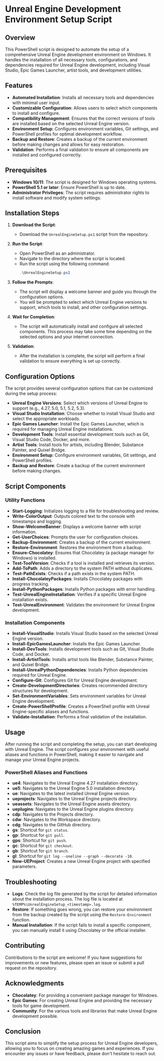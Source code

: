 # Unreal Engine Development Environment Setup Script

## Overview

This PowerShell script is designed to automate the setup of a comprehensive Unreal Engine development environment on Windows. It handles the installation of all necessary tools, configurations, and dependencies required for Unreal Engine development, including Visual Studio, Epic Games Launcher, artist tools, and development utilities.

## Features

- **Automated Installation**: Installs all necessary tools and dependencies with minimal user input.
- **Customizable Configuration**: Allows users to select which components to install and configure.
- **Compatibility Management**: Ensures that the correct versions of tools are installed based on the selected Unreal Engine version.
- **Environment Setup**: Configures environment variables, Git settings, and PowerShell profiles for optimal development workflow.
- **Backup and Restore**: Creates a backup of the current environment before making changes and allows for easy restoration.
- **Validation**: Performs a final validation to ensure all components are installed and configured correctly.

## Prerequisites

- **Windows 10/11**: The script is designed for Windows operating systems.
- **PowerShell 5.1 or later**: Ensure PowerShell is up to date.
- **Administrator Privileges**: The script requires administrator rights to install software and modify system settings.

## Installation Steps

1. **Download the Script**:

   - Download the `UnrealEngineSetup.ps1` script from the repository.

2. **Run the Script**:

   - Open PowerShell as an administrator.
   - Navigate to the directory where the script is located.
   - Run the script using the following command:
     ```powershell
     .\UnrealEngineSetup.ps1
     ```

3. **Follow the Prompts**:

   - The script will display a welcome banner and guide you through the configuration options.
   - You will be prompted to select which Unreal Engine versions to support, which tools to install, and other configuration settings.

4. **Wait for Completion**:

   - The script will automatically install and configure all selected components. This process may take some time depending on the selected options and your internet connection.

5. **Validation**:
   - After the installation is complete, the script will perform a final validation to ensure everything is set up correctly.

## Configuration Options

The script provides several configuration options that can be customized during the setup process:

- **Unreal Engine Versions**: Select which versions of Unreal Engine to support (e.g., 4.27, 5.0, 5.1, 5.2, 5.3).
- **Visual Studio Installation**: Choose whether to install Visual Studio and select the appropriate workloads.
- **Epic Games Launcher**: Install the Epic Games Launcher, which is required for managing Unreal Engine installations.
- **Development Tools**: Install essential development tools such as Git, Visual Studio Code, Docker, and more.
- **Artist Tools**: Install tools for artists, including Blender, Substance Painter, and Quixel Bridge.
- **Environment Setup**: Configure environment variables, Git settings, and PowerShell profiles.
- **Backup and Restore**: Create a backup of the current environment before making changes.

## Script Components

### Utility Functions

- **Start-Logging**: Initializes logging to a file for troubleshooting and review.
- **Write-ColorOutput**: Outputs colored text to the console with timestamps and logging.
- **Show-WelcomeBanner**: Displays a welcome banner with script information.
- **Get-UserChoices**: Prompts the user for configuration choices.
- **Backup-Environment**: Creates a backup of the current environment.
- **Restore-Environment**: Restores the environment from a backup.
- **Ensure-Chocolatey**: Ensures that Chocolatey (a package manager for Windows) is installed.
- **Test-ToolVersion**: Checks if a tool is installed and retrieves its version.
- **Add-ToPath**: Adds a directory to the system PATH without duplicates.
- **Test-PathExists**: Checks if a path exists in the system PATH.
- **Install-ChocolateyPackages**: Installs Chocolatey packages with progress tracking.
- **Install-PythonPackages**: Installs Python packages with error handling.
- **Test-UnrealEngineInstallation**: Verifies if a specific Unreal Engine installation exists.
- **Test-UnrealEnvironment**: Validates the environment for Unreal Engine development.

### Installation Components

- **Install-VisualStudio**: Installs Visual Studio based on the selected Unreal Engine version.
- **Install-EpicGamesLauncher**: Installs the Epic Games Launcher.
- **Install-DevTools**: Installs development tools such as Git, Visual Studio Code, and Docker.
- **Install-ArtistTools**: Installs artist tools like Blender, Substance Painter, and Quixel Bridge.
- **Install-UnrealPythonDependencies**: Installs Python dependencies required for Unreal Engine.
- **Configure-Git**: Configures Git for Unreal Engine development.
- **Create-DevelopmentDirectories**: Creates recommended directory structures for development.
- **Set-EnvironmentVariables**: Sets environment variables for Unreal Engine development.
- **Create-PowerShellProfile**: Creates a PowerShell profile with Unreal Engine-specific aliases and functions.
- **Validate-Installation**: Performs a final validation of the installation.

## Usage

After running the script and completing the setup, you can start developing with Unreal Engine. The script configures your environment with useful aliases and functions in PowerShell, making it easier to navigate and manage your Unreal Engine projects.

### PowerShell Aliases and Functions

- **ue4**: Navigates to the Unreal Engine 4.27 installation directory.
- **ue5**: Navigates to the Unreal Engine 5.0 installation directory.
- **ue**: Navigates to the latest installed Unreal Engine version.
- **ueprojects**: Navigates to the Unreal Engine projects directory.
- **ueassets**: Navigates to the Unreal Engine assets directory.
- **ueplugins**: Navigates to the Unreal Engine plugins directory.
- **cdp**: Navigates to the Projects directory.
- **cdw**: Navigates to the Workspace directory.
- **cdg**: Navigates to the GitHub directory.
- **gs**: Shortcut for `git status`.
- **gp**: Shortcut for `git pull`.
- **gps**: Shortcut for `git push`.
- **gc**: Shortcut for `git checkout`.
- **gb**: Shortcut for `git branch`.
- **gl**: Shortcut for `git log --oneline --graph --decorate -10`.
- **New-UEProject**: Creates a new Unreal Engine project with specified parameters.

## Troubleshooting

- **Logs**: Check the log file generated by the script for detailed information about the installation process. The log file is located at `%TEMP%\UnrealEngineSetup_<timestamp>.log`.
- **Restore**: If something goes wrong, you can restore your environment from the backup created by the script using the `Restore-Environment` function.
- **Manual Installation**: If the script fails to install a specific component, you can manually install it using Chocolatey or the official installer.

## Contributing

Contributions to the script are welcome! If you have suggestions for improvements or new features, please open an issue or submit a pull request on the repository.

## Acknowledgments

- **Chocolatey**: For providing a convenient package manager for Windows.
- **Epic Games**: For creating Unreal Engine and providing the necessary tools for game development.
- **Community**: For the various tools and libraries that make Unreal Engine development possible.

## Conclusion

This script aims to simplify the setup process for Unreal Engine developers, allowing you to focus on creating amazing games and experiences. If you encounter any issues or have feedback, please don't hesitate to reach out.
